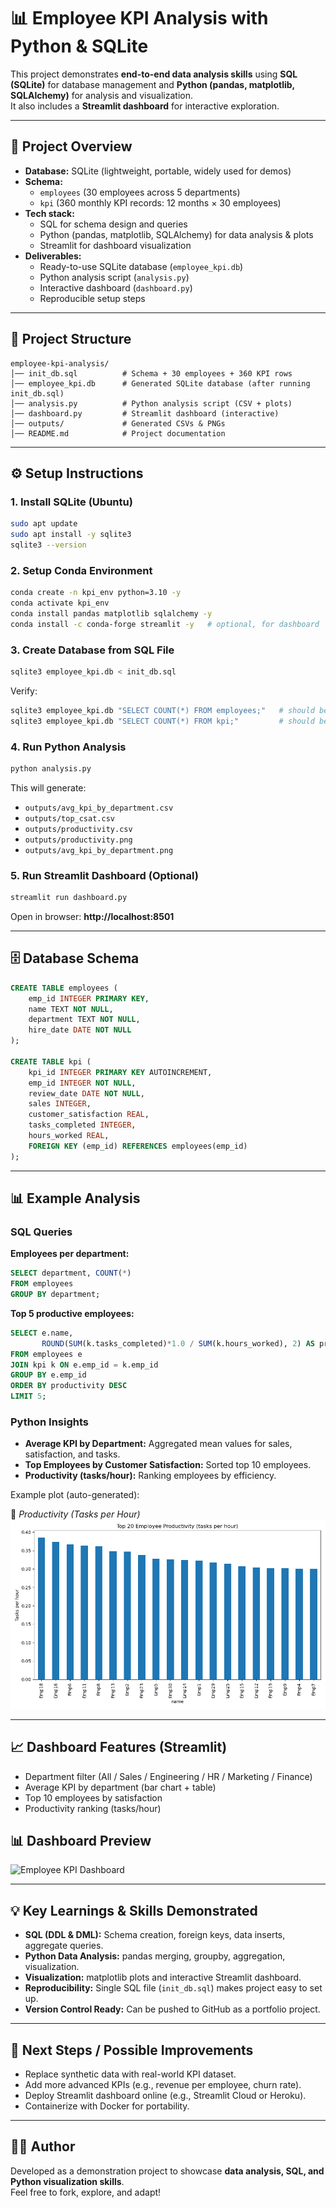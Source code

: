 # 📊 Employee KPI Analysis with Python & SQLite

This project demonstrates **end-to-end data analysis skills** using **SQL (SQLite)** for database management and **Python (pandas, matplotlib, SQLAlchemy)** for analysis and visualization.  
It also includes a **Streamlit dashboard** for interactive exploration.

---

## 🚀 Project Overview

- **Database:** SQLite (lightweight, portable, widely used for demos)
- **Schema:**
  - `employees` (30 employees across 5 departments)
  - `kpi` (360 monthly KPI records: 12 months × 30 employees)
- **Tech stack:**
  - SQL for schema design and queries
  - Python (pandas, matplotlib, SQLAlchemy) for data analysis & plots
  - Streamlit for dashboard visualization
- **Deliverables:**
  - Ready-to-use SQLite database (`employee_kpi.db`)
  - Python analysis script (`analysis.py`)
  - Interactive dashboard (`dashboard.py`)
  - Reproducible setup steps

---

## 📂 Project Structure

```
employee-kpi-analysis/
│── init_db.sql          # Schema + 30 employees + 360 KPI rows
│── employee_kpi.db      # Generated SQLite database (after running init_db.sql)
│── analysis.py          # Python analysis script (CSV + plots)
│── dashboard.py         # Streamlit dashboard (interactive)
│── outputs/             # Generated CSVs & PNGs
│── README.md            # Project documentation
```

---

## ⚙️ Setup Instructions

### 1. Install SQLite (Ubuntu)
```bash
sudo apt update
sudo apt install -y sqlite3
sqlite3 --version
```

### 2. Setup Conda Environment
```bash
conda create -n kpi_env python=3.10 -y
conda activate kpi_env
conda install pandas matplotlib sqlalchemy -y
conda install -c conda-forge streamlit -y   # optional, for dashboard
```

### 3. Create Database from SQL File
```bash
sqlite3 employee_kpi.db < init_db.sql
```

Verify:
```bash
sqlite3 employee_kpi.db "SELECT COUNT(*) FROM employees;"   # should be 30
sqlite3 employee_kpi.db "SELECT COUNT(*) FROM kpi;"         # should be 360
```

### 4. Run Python Analysis
```bash
python analysis.py
```

This will generate:
- `outputs/avg_kpi_by_department.csv`
- `outputs/top_csat.csv`
- `outputs/productivity.csv`
- `outputs/productivity.png`
- `outputs/avg_kpi_by_department.png`

### 5. Run Streamlit Dashboard (Optional)
```bash
streamlit run dashboard.py
```
Open in browser: **http://localhost:8501**

---

## 🗄️ Database Schema

```sql
CREATE TABLE employees (
    emp_id INTEGER PRIMARY KEY,
    name TEXT NOT NULL,
    department TEXT NOT NULL,
    hire_date DATE NOT NULL
);

CREATE TABLE kpi (
    kpi_id INTEGER PRIMARY KEY AUTOINCREMENT,
    emp_id INTEGER NOT NULL,
    review_date DATE NOT NULL,
    sales INTEGER,
    customer_satisfaction REAL,
    tasks_completed INTEGER,
    hours_worked REAL,
    FOREIGN KEY (emp_id) REFERENCES employees(emp_id)
);
```

---

## 📊 Example Analysis

### SQL Queries

**Employees per department:**
```sql
SELECT department, COUNT(*) 
FROM employees 
GROUP BY department;
```

**Top 5 productive employees:**
```sql
SELECT e.name,
       ROUND(SUM(k.tasks_completed)*1.0 / SUM(k.hours_worked), 2) AS productivity
FROM employees e
JOIN kpi k ON e.emp_id = k.emp_id
GROUP BY e.emp_id
ORDER BY productivity DESC
LIMIT 5;
```

### Python Insights

- **Average KPI by Department:** Aggregated mean values for sales, satisfaction, and tasks.
- **Top Employees by Customer Satisfaction:** Sorted top 10 employees.
- **Productivity (tasks/hour):** Ranking employees by efficiency.

Example plot (auto-generated):

📌 *Productivity (Tasks per Hour)*  
![Productivity](outputs/productivity.png)

---

## 📈 Dashboard Features (Streamlit)

- Department filter (All / Sales / Engineering / HR / Marketing / Finance)
- Average KPI by department (bar chart + table)
- Top 10 employees by satisfaction
- Productivity ranking (tasks/hour)

## 📊 Dashboard Preview

![Employee KPI Dashboard](outputs/dashboard_screenshot.png)

---

## 💡 Key Learnings & Skills Demonstrated

- **SQL (DDL & DML):** Schema creation, foreign keys, data inserts, aggregate queries.
- **Python Data Analysis:** pandas merging, groupby, aggregation, visualization.
- **Visualization:** matplotlib plots and interactive Streamlit dashboard.
- **Reproducibility:** Single SQL file (`init_db.sql`) makes project easy to set up.
- **Version Control Ready:** Can be pushed to GitHub as a portfolio project.

---

## 📌 Next Steps / Possible Improvements

- Replace synthetic data with real-world KPI dataset.
- Add more advanced KPIs (e.g., revenue per employee, churn rate).
- Deploy Streamlit dashboard online (e.g., Streamlit Cloud or Heroku).
- Containerize with Docker for portability.

---

## 👨‍💻 Author

Developed as a demonstration project to showcase **data analysis, SQL, and Python visualization skills**.  
Feel free to fork, explore, and adapt!

